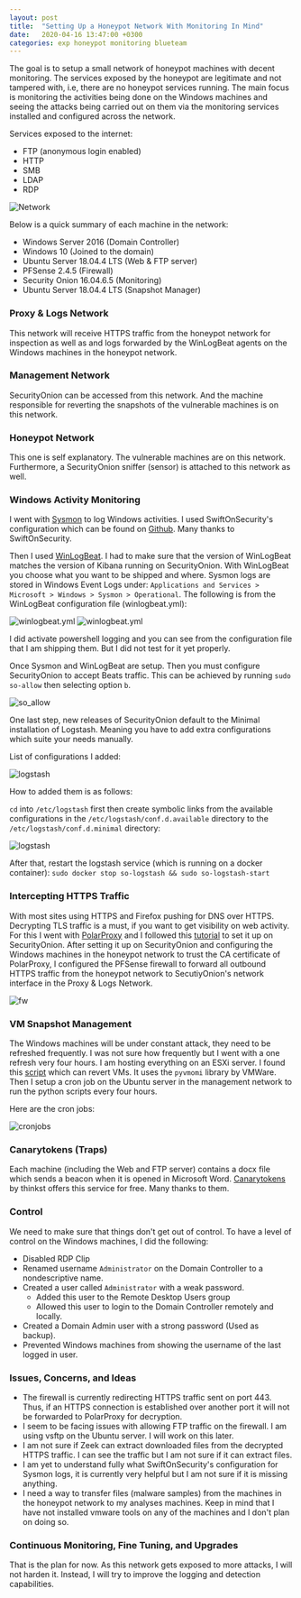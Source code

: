 ```yaml
---
layout: post
title:  "Setting Up a Honeypot Network With Monitoring In Mind"
date:   2020-04-16 13:47:00 +0300
categories: exp honeypot monitoring blueteam
---
```


The goal is to setup a small network of honeypot machines with decent monitoring. The services exposed by the honeypot are legitimate and not tampered with, i.e, there are no honeypot services running. The main focus is monitoring the activities being done on the Windows machines and seeing the attacks being carried out on them via the monitoring services installed and configured across the network.

Services exposed to the internet:
   * FTP (anonymous login enabled)
   * HTTP
   * SMB
   * LDAP
   * RDP

![Network](/assets/honeynetdiagram2.png)

Below is a quick summary of each machine in the network:

* Windows Server 2016 (Domain Controller)
* Windows 10 (Joined to the domain)
* Ubuntu Server 18.04.4 LTS (Web & FTP server)
* PFSense 2.4.5 (Firewall)
* Security Onion 16.04.6.5 (Monitoring)
* Ubuntu Server 18.04.4 LTS (Snapshot Manager)

### Proxy & Logs Network
This network will receive HTTPS traffic from the honeypot network for inspection as well as and logs forwarded by the WinLogBeat agents on the Windows machines in the honeypot network.

### Management Network
SecurityOnion can be accessed from this network. And the machine responsible for reverting the snapshots of the vulnerable machines is on this network.

### Honeypot Network
This one is self explanatory. The vulnerable machines are on this network. Furthermore, a SecurityOnion sniffer (sensor) is attached to this network as well.

### Windows Activity Monitoring
I went with [Sysmon](https://docs.microsoft.com/en-us/sysinternals/downloads/sysmon) to log Windows activities. I used SwiftOnSecurity's configuration which can be found on [Github](https://github.com/SwiftOnSecurity/sysmon-config). Many thanks to SwiftOnSecurity.

Then I used [WinLogBeat](https://www.elastic.co/downloads/beats/winlogbeat). I had to make sure that the version of WinLogBeat matches the version of Kibana running on SecurityOnion. With WinLogBeat you choose what you want to be shipped and where. Sysmon logs are stored in Windows Event Logs under: `Applications and Services > Microsoft > Windows > Sysmon > Operational`. The following is from the WinLogBeat configuration file (winlogbeat.yml):

![winlogbeat.yml](/assets/winlogbeat1.PNG)
![winlogbeat.yml](/assets/winlogbeat2.PNG)

I did activate powershell logging and you can see from the configuration file that I am shipping them. But I did not test for it yet properly.

Once Sysmon and WinLogBeat are setup. Then you must configure SecurityOnion to accept Beats traffic. This can be achieved by running `sudo so-allow` then selecting option `b`.

![so_allow](/assets/onion_so_allow1.PNG)

One last step, new releases of SecurityOnion default to the Minimal installation of Logstash. Meaning you have to add extra configurations which suite your needs manually.

List of configurations I added:

![logstash](/assets/logstash_conf1.PNG)

How to added them is as follows:

`cd` into `/etc/logstash` first then create symbolic links from the available configurations in the `/etc/logstash/conf.d.available` directory to the `/etc/logstash/conf.d.minimal` directory:

![logstash](/assets/logstash_conf2.PNG)

After that, restart the logstash service (which is running on a docker container):
`sudo docker stop so-logstash && sudo so-logstash-start`

### Intercepting HTTPS Traffic
With most sites using HTTPS and Firefox pushing for DNS over HTTPS. Decrypting TLS traffic is a must, if you want to get visibility on web activity. For this I went with [PolarProxy](https://www.netresec.com/?page=PolarProxy) and I followed this [tutorial](https://www.netresec.com/?page=Blog&month=2020-01&post=Sniffing-Decrypted-TLS-Traffic-with-Security-Onion) to set it up on SecurityOnion. After setting it up on SecurityOnion and configuring the Windows machines in the honeypot network to trust the CA certificate of PolarProxy, I configured the PFSense firewall to forward all outbound HTTPS traffic from the honeypot network to SecutiyOnion's network interface in the Proxy & Logs Network.

![fw](/assets/fw_portfw_https.PNG)


### VM Snapshot Management
The Windows machines will be under constant attack, they need to be refreshed frequently. I was not sure how frequently but I went with a one refresh very four hours. I am hosting everything on an ESXi server. I found this [script](https://github.com/vmware/pyvmomi-community-samples/blob/39bd95553df337ae35f1b101c487b37063967555/samples/snapshot_operations.py) which can revert VMs. It uses the `pyvmomi` library by VMWare. Then I setup a cron job on the Ubuntu server in the management network to run the python scripts every four hours.

Here are the cron jobs:

![cronjobs](/assets/cronjobs1.PNG)

### Canarytokens (Traps)
Each machine (including the Web and FTP server) contains a docx file which sends a beacon when it is opened in Microsoft Word. [Canarytokens](https://canarytokens.org/generate) by thinkst offers this service for free. Many thanks to them.

### Control
We need to make sure that things don't get out of control. To have a level of control on the Windows machines, I did the following:

* Disabled RDP Clip
* Renamed username `Administrator` on the Domain Controller to a nondescriptive name.
* Created a user called `Administrator` with a weak password.
  * Added this user to the Remote Desktop Users group
  * Allowed this user to login to the Domain Controller remotely and locally.
* Created a Domain Admin user with a strong password (Used as backup).
* Prevented Windows machines from showing the username of the last logged in user.

### Issues, Concerns, and Ideas
* The firewall is currently redirecting HTTPS traffic sent on port 443. Thus, if an HTTPS connection is established over another port it will not be forwarded to PolarProxy for decryption.
* I seem to be facing issues with allowing FTP traffic on the firewall. I am using vsftp on the Ubuntu server. I will work on this later.
* I am not sure if Zeek can extract downloaded files from the decrypted HTTPS traffic. I can see the traffic but I am not sure if it can extract files.
* I am yet to understand fully what SwiftOnSecurity's configuration for Sysmon logs, it is currently very helpful but I am not sure if it is missing anything.
* I need a way to transfer files (malware samples) from the machines in the honeypot network to my analyses machines. Keep in mind that I have not installed vmware tools on any of the machines and I don't plan on doing so.

### Continuous Monitoring, Fine Tuning, and Upgrades
That is the plan for now. As this network gets exposed to more attacks, I will not harden it. Instead, I will try to improve the logging and detection capabilities.





